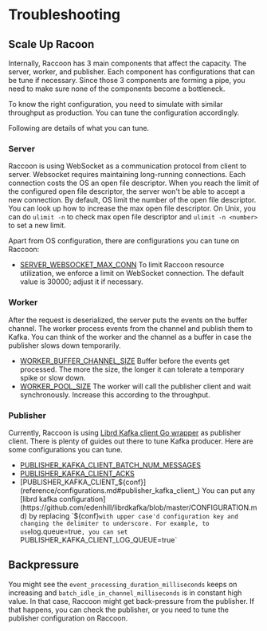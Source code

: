 # Troubleshooting

## Scale Up Racoon

Internally, Raccoon has 3 main components that affect the capacity. The server, worker, and publisher. Each component has configurations that can be tune if necessary. Since those 3 components are forming a pipe, you need to make sure none of the components become a bottleneck.

To know the right configuration, you need to simulate with similar throughput as production. You can tune the configuration accordingly.

Following are details of what you can tune.

### Server

Raccoon is using WebSocket as a communication protocol from client to server. Websocket requires maintaining long-running connections. Each connection costs the OS an open file descriptor. When you reach the limit of the configured open file descriptor, the server won't be able to accept a new connection. By default, OS limit the number of the open file descriptor. You can look up how to increase the max open file descriptor. On Unix, you can do `ulimit -n` to check max open file descriptor and `ulimit -n <number>` to set a new limit.

Apart from OS configuration, there are configurations you can tune on Raccoon:

- [SERVER_WEBSOCKET_MAX_CONN](reference/configurations.md#server_websocket_max_conn) To limit Raccoon resource utilization, we enforce a limit on WebSocket connection. The default value is 30000; adjust it if necessary.

### Worker

After the request is deserialized, the server puts the events on the buffer channel. The worker process events from the channel and publish them to Kafka. You can think of the worker and the channel as a buffer in case the publisher slows down temporarily.

- [WORKER_BUFFER_CHANNEL_SIZE](reference/configurations.md#worker_buffer_channel_size) Buffer before the events get processed. The more the size, the longer it can tolerate a temporary spike or slow down.
- [WORKER_POOL_SIZE](reference/configurations.md#worker_pool_size) The worker will call the publisher client and wait synchronously. Increase this according to the throughput.

### Publisher

Currently, Raccoon is using [Librd Kafka client Go wrapper](https://github.com/confluentinc/confluent-kafka-go) as publisher client. There is plenty of guides out there to tune Kafka producer. Here are some configurations you can tune.

- [PUBLISHER_KAFKA_CLIENT_BATCH_NUM_MESSAGES](https://github.com/edenhill/librdkafka/blob/master/CONFIGURATION.md)
- [PUBLISHER_KAFKA_CLIENT_ACKS](reference/configurations.md#publisher_kafka_client_acks)
- [PUBLISHER\_KAFKA\_CLIENT_${conf}](reference/configurations.md#publisher_kafka_client_) You can put any [librd kafka configuration](https://github.com/edenhill/librdkafka/blob/master/CONFIGURATION.md) by replacing `${conf}` with upper case'd configuration key and changing the delimiter to underscore. For example, to use `log.queue=true`, you can set `PUBLISHER_KAFKA_CLIENT_LOG_QUEUE=true`

## Backpressure

You might see the `event_processing_duration_milliseconds` keeps on increasing and `batch_idle_in_channel_milliseconds` is in constant high value. In that case, Raccoon might get back-pressure from the publisher. If that happens, you can check the publisher, or you need to tune the publisher configuration on Raccoon.
